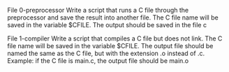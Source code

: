 File 0-preprocessor Write a script that runs a C file through the preprocessor and save the result into another file. The C file name will be saved in the variable $CFILE. The output should be saved in the file c

File 1-compiler Write a script that compiles a C file but does not link. The C file name will be saved in the variable $CFILE. The output file should be named the same as the C file, but with the extension .o instead of .c. Example: if the C file is main.c, the output file should be main.o
